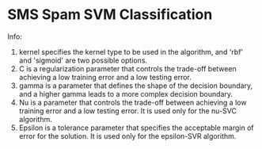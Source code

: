 # SMS Spam SVM Classification
Info:
1) kernel specifies the kernel type to be used in the algorithm, and 'rbf' and 'sigmoid' are two possible options.
2) C is a regularization parameter that controls the trade-off between achieving a low training error and a low testing error.
3) gamma is a parameter that defines the shape of the decision boundary, and a higher gamma leads to a more complex decision boundary.
4) Nu is a parameter that controls the trade-off between achieving a low training error and a low testing error. It is used only for the nu-SVC algorithm.
5) Epsilon is a tolerance parameter that specifies the acceptable margin of error for the solution. It is used only for the epsilon-SVR algorithm.
